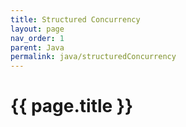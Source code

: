 ```yaml
---
title: Structured Concurrency
layout: page
nav_order: 1
parent: Java
permalink: java/structuredConcurrency
---
```


# {{ page.title }}